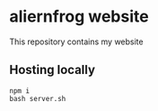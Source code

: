 # aliernfrog website
This repository contains my website

## Hosting locally
```
npm i
bash server.sh
```